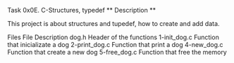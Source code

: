 Task
0x0E. C-Structures, typedef
** Description **

This project is about structures and tupedef, how to create and add data.

Files
File	Description
dog.h	Header of the functions
1-init_dog.c	Function that inicializate a dog
2-print_dog.c	Function that print a dog
4-new_dog.c	Function that create a new dog
5-free_dog.c	Function that free the memory
